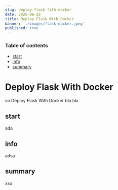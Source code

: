 ```yaml
---
slug: deploy-flask-fith-docker
date: 2020-06-28
title: Deploy Flask With Docker
banner: './images/flask-docker.jpeg'
published: true
---
```

### Table of contents

- [start](#start)
- [info](#info)
- [summary](#summary)
# Deploy Flask With Docker

so Deploy Flask With Docker bla bla



## start
ada

## info

adsa

## summary

xxx
